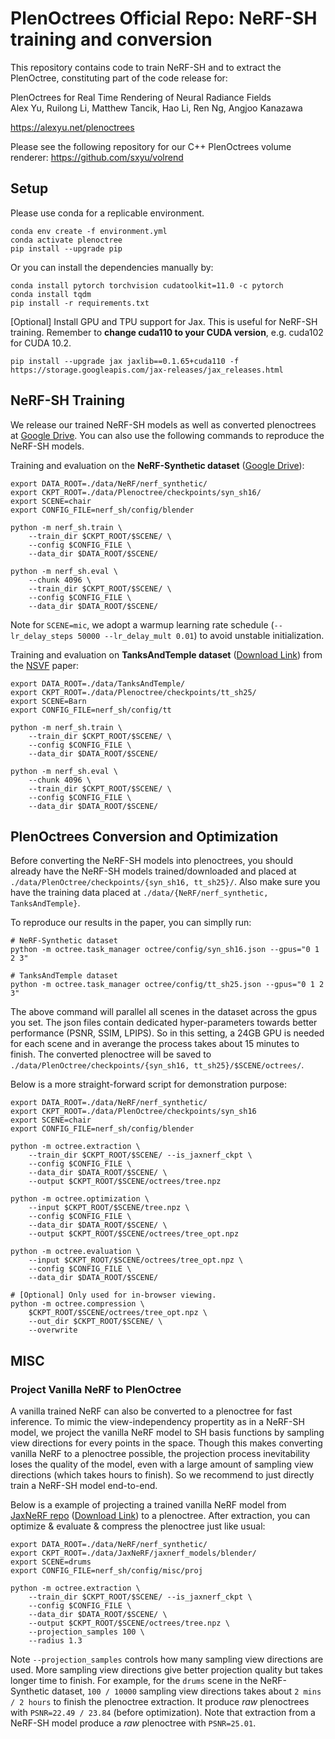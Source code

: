 # PlenOctrees Official Repo: NeRF-SH training and conversion

This repository contains code to train NeRF-SH and
to extract the PlenOctree, constituting part of the code release for:

PlenOctrees for Real Time Rendering of Neural Radiance Fields<br>
Alex Yu, Ruilong Li, Matthew Tancik, Hao Li, Ren Ng, Angjoo Kanazawa

https://alexyu.net/plenoctrees

Please see the following repository for our C++ PlenOctrees volume renderer:
<https://github.com/sxyu/volrend>

## Setup

Please use conda for a replicable environment.
```
conda env create -f environment.yml
conda activate plenoctree
pip install --upgrade pip
```

Or you can install the dependencies manually by:
```
conda install pytorch torchvision cudatoolkit=11.0 -c pytorch
conda install tqdm
pip install -r requirements.txt
```

[Optional] Install GPU and TPU support for Jax. This is useful for NeRF-SH training.
Remember to **change cuda110 to your CUDA version**, e.g. cuda102 for CUDA 10.2.
```
pip install --upgrade jax jaxlib==0.1.65+cuda110 -f https://storage.googleapis.com/jax-releases/jax_releases.html
```

## NeRF-SH Training

We release our trained NeRF-SH models as well as converted plenoctrees at 
[Google Drive](https://drive.google.com/drive/folders/1J0lRiDn_wOiLVpCraf6jM7vvCwDr9Dmx?usp=sharing). 
You can also use the following commands to reproduce the NeRF-SH models.

Training and evaluation on the **NeRF-Synthetic dataset** ([Google Drive](https://drive.google.com/drive/folders/128yBriW1IG_3NJ5Rp7APSTZsJqdJdfc1)):
```
export DATA_ROOT=./data/NeRF/nerf_synthetic/
export CKPT_ROOT=./data/Plenoctree/checkpoints/syn_sh16/
export SCENE=chair
export CONFIG_FILE=nerf_sh/config/blender

python -m nerf_sh.train \
    --train_dir $CKPT_ROOT/$SCENE/ \
    --config $CONFIG_FILE \
    --data_dir $DATA_ROOT/$SCENE/

python -m nerf_sh.eval \
    --chunk 4096 \
    --train_dir $CKPT_ROOT/$SCENE/ \
    --config $CONFIG_FILE \
    --data_dir $DATA_ROOT/$SCENE/
```
Note for `SCENE=mic`, we adopt a warmup learning rate schedule (`--lr_delay_steps 50000 --lr_delay_mult 0.01`) to avoid unstable initialization.


Training and evaluation on **TanksAndTemple dataset** 
([Download Link](https://dl.fbaipublicfiles.com/nsvf/dataset/TanksAndTemple.zip)) from the [NSVF](https://github.com/facebookresearch/NSVF) paper:
```
export DATA_ROOT=./data/TanksAndTemple/
export CKPT_ROOT=./data/Plenoctree/checkpoints/tt_sh25/
export SCENE=Barn
export CONFIG_FILE=nerf_sh/config/tt

python -m nerf_sh.train \
    --train_dir $CKPT_ROOT/$SCENE/ \
    --config $CONFIG_FILE \
    --data_dir $DATA_ROOT/$SCENE/

python -m nerf_sh.eval \
    --chunk 4096 \
    --train_dir $CKPT_ROOT/$SCENE/ \
    --config $CONFIG_FILE \
    --data_dir $DATA_ROOT/$SCENE/
```

## PlenOctrees Conversion and Optimization

Before converting the NeRF-SH models into plenoctrees, you should already have the 
NeRF-SH models trained/downloaded and placed at `./data/PlenOctree/checkpoints/{syn_sh16, tt_sh25}/`. 
Also make sure you have the training data placed at `./data/{NeRF/nerf_synthetic, TanksAndTemple}`.

To reproduce our results in the paper, you can simplly run:
```
# NeRF-Synthetic dataset
python -m octree.task_manager octree/config/syn_sh16.json --gpus="0 1 2 3"

# TanksAndTemple dataset
python -m octree.task_manager octree/config/tt_sh25.json --gpus="0 1 2 3"
```
The above command will parallel all scenes in the dataset across the gpus you set. The json files 
contain dedicated hyper-parameters towards better performance (PSNR, SSIM, LPIPS). So in this setting, a 24GB GPU is
needed for each scene and in averange the process takes about 15 minutes to finish. The converted plenoctree
will be saved to `./data/PlenOctree/checkpoints/{syn_sh16, tt_sh25}/$SCENE/octrees/`.


Below is a more straight-forward script for demonstration purpose:
```
export DATA_ROOT=./data/NeRF/nerf_synthetic/
export CKPT_ROOT=./data/PlenOctree/checkpoints/syn_sh16
export SCENE=chair
export CONFIG_FILE=nerf_sh/config/blender

python -m octree.extraction \
    --train_dir $CKPT_ROOT/$SCENE/ --is_jaxnerf_ckpt \
    --config $CONFIG_FILE \
    --data_dir $DATA_ROOT/$SCENE/ \
    --output $CKPT_ROOT/$SCENE/octrees/tree.npz

python -m octree.optimization \
    --input $CKPT_ROOT/$SCENE/tree.npz \
    --config $CONFIG_FILE \
    --data_dir $DATA_ROOT/$SCENE/ \
    --output $CKPT_ROOT/$SCENE/octrees/tree_opt.npz

python -m octree.evaluation \
    --input $CKPT_ROOT/$SCENE/octrees/tree_opt.npz \
    --config $CONFIG_FILE \
    --data_dir $DATA_ROOT/$SCENE/

# [Optional] Only used for in-browser viewing.
python -m octree.compression \
    $CKPT_ROOT/$SCENE/octrees/tree_opt.npz \
    --out_dir $CKPT_ROOT/$SCENE/ \
    --overwrite
```

## MISC

### Project Vanilla NeRF to PlenOctree

A vanilla trained NeRF can also be converted to a plenoctree for fast inference. To mimic the 
view-independency propertity as in a NeRF-SH model, we project the vanilla NeRF model to SH basis functions
by sampling view directions for every points in the space. Though this makes converting vanilla NeRF to
a plenoctree possible, the projection process inevitability loses the quality of the model, even with a large amount 
of sampling view directions (which takes hours to finish). So we recommend to just directly train a NeRF-SH model end-to-end.

Below is a example of projecting a trained vanilla NeRF model from 
[JaxNeRF repo](https://github.com/google-research/google-research/tree/master/jaxnerf) 
([Download Link](http://storage.googleapis.com/gresearch/jaxnerf/jaxnerf_pretrained_models.zip)) to a plenoctree. 
After extraction, you can optimize & evaluate & compress the plenoctree just like usual:
```
export DATA_ROOT=./data/NeRF/nerf_synthetic/ 
export CKPT_ROOT=./data/JaxNeRF/jaxnerf_models/blender/ 
export SCENE=drums
export CONFIG_FILE=nerf_sh/config/misc/proj

python -m octree.extraction \
    --train_dir $CKPT_ROOT/$SCENE/ --is_jaxnerf_ckpt \
    --config $CONFIG_FILE \
    --data_dir $DATA_ROOT/$SCENE/ \
    --output $CKPT_ROOT/$SCENE/octrees/tree.npz \
    --projection_samples 100 \
    --radius 1.3
```
Note `--projection_samples` controls how many sampling view directions are used. More sampling view directions give better
projection quality but takes longer time to finish. For example, for the `drums` scene 
in the NeRF-Synthetic dataset, `100 / 10000` sampling view directions takes about `2 mins / 2 hours` to finish the plenoctree extraction. 
It produce *raw* plenoctrees with `PSNR=22.49 / 23.84` (before optimization). Note that extraction from a NeRF-SH model produce 
a *raw* plenoctree with `PSNR=25.01`.
